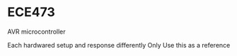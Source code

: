 # ECE473
AVR microcontroller

Each hardwared setup and response differently 
Only Use this as a reference
